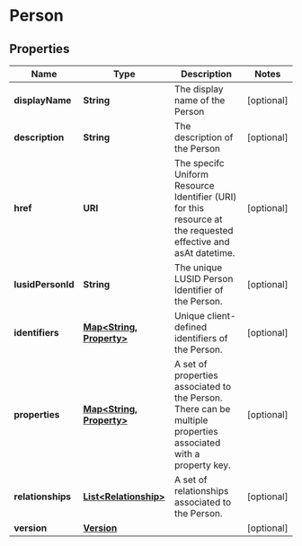 

# Person


## Properties

| Name | Type | Description | Notes |
|------------ | ------------- | ------------- | -------------|
|**displayName** | **String** | The display name of the Person |  [optional] |
|**description** | **String** | The description of the Person |  [optional] |
|**href** | **URI** | The specifc Uniform Resource Identifier (URI) for this resource at the requested effective and asAt datetime. |  [optional] |
|**lusidPersonId** | **String** | The unique LUSID Person Identifier of the Person. |  [optional] |
|**identifiers** | [**Map&lt;String, Property&gt;**](Property.md) | Unique client-defined identifiers of the Person. |  [optional] |
|**properties** | [**Map&lt;String, Property&gt;**](Property.md) | A set of properties associated to the Person. There can be multiple properties associated with a property key. |  [optional] |
|**relationships** | [**List&lt;Relationship&gt;**](Relationship.md) | A set of relationships associated to the Person. |  [optional] |
|**version** | [**Version**](Version.md) |  |  [optional] |



